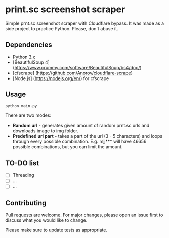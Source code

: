 # print.sc screenshot scraper

Simple prnt.sc screenshot scraper with Cloudflare bypass. It was made as a side project to practice Python. Please, don't abuse it.

## Dependencies

- Python 3.x
- [BeautifulSoup 4] (https://www.crummy.com/software/BeautifulSoup/bs4/doc/)
- [cfscrape] (https://github.com/Anorov/cloudflare-scrape)
- [Node.js] (https://nodejs.org/en/) for cfscrape


## Usage

```bash
python main.py
```
There are two modes:
- **Random url** - generates given amount of random prnt.sc urls and  downloads image to img folder.
- **Predefined url part** - takes a part of the url (3 - 5 characters) and loops through every possible combination. E.g. mjj*** will have 46656 possible combinations, but you can limit the amount.

## TO-DO list

- [ ] Threading
- [ ] ...
- [ ] ...

## Contributing
Pull requests are welcome. For major changes, please open an issue first to discuss what you would like to change.

Please make sure to update tests as appropriate.
